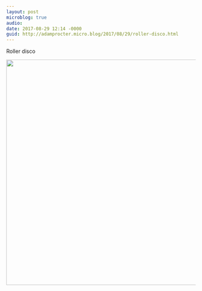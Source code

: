 ```yaml
---
layout: post
microblog: true
audio: 
date: 2017-08-29 12:14 -0000
guid: http://adamprocter.micro.blog/2017/08/29/roller-disco.html
---
```

Roller disco

<img src="http://discursive.adamprocter.co.uk/uploads/2017/d4aab85ada.jpg" width="600" height="600" />
